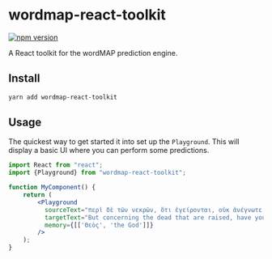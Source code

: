 # wordmap-react-toolkit

[![npm version](https://badge.fury.io/js/wordmap-react-toolkit.svg)](https://badge.fury.io/js/wordmap-react-toolkit)

A React toolkit for the wordMAP prediction engine. 

## Install

```bash
yarn add wordmap-react-toolkit
```

## Usage

The quickest way to get started it into set up the `Playground`.
This will display a basic UI where you can perform some predictions.

```jsx
import React from "react";
import {Playground} from "wordmap-react-toolkit";

function MyComponent() {
    return (
        <Playground
          sourceText="περὶ δὲ τῶν νεκρῶν, ὅτι ἐγείρονται, οὐκ ἀνέγνωτε ἐν τῇ βίβλῳ Μωϋσέως ἐπὶ τοῦ βάτου, πῶς εἶπεν αὐτῷ ὁ Θεὸς λέγων, ἐγὼ ὁ Θεὸς Ἀβραὰμ, καὶ ὁ Θεὸς Ἰσαὰκ, καὶ ὁ Θεὸς Ἰακώβ?"
          targetText="But concerning the dead that are raised, have you not read in the book of Moses, in the account about the bush, how God spoke to him, saying, ‘I am the God of Abraham and the God of Isaac and the God of Jacob’?"
          memory={[['Θεὸς', 'the God']]}
        />
    );
}
```